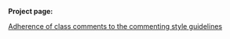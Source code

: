 **Project page:**

[Adherence of class comments to the commenting style guidelines](%base_url%/wiki/projects/mastersbachelorsprojects/Adherence-of-class-comments-style-guidelines)
